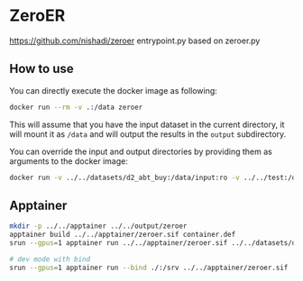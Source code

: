 # ZeroER

https://github.com/nishadi/zeroer
entrypoint.py based on zeroer.py

## How to use

You can directly execute the docker image as following:

```bash
docker run --rm -v .:/data zeroer
```

This will assume that you have the input dataset in the current directory,
it will mount it as `/data` and will output the results in the `output` subdirectory.

You can override the input and output directories by providing them as arguments to the docker image:

```bash
docker run -v ../../datasets/d2_abt_buy:/data/input:ro -v ../../test:/data/output zeroer /data/input /data/output
```

## Apptainer

```bash
mkdir -p ../../apptainer ../../output/zeroer
apptainer build ../../apptainer/zeroer.sif container.def
srun --gpus=1 apptainer run ../../apptainer/zeroer.sif ../../datasets/d2_abt_buy/ ../../output/zeroer/

# dev mode with bind
srun --gpus=1 apptainer run --bind ./:/srv ../../apptainer/zeroer.sif ../../datasets/d2_abt_buy/ ../../output/zeroer/
```
